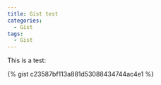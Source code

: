 ```yaml
---
title: Gist test
categories:
  - Gist
tags:
  - Gist
---
```

This is a test:

{% gist c23587bf113a881d53088434744ac4e1 %}


